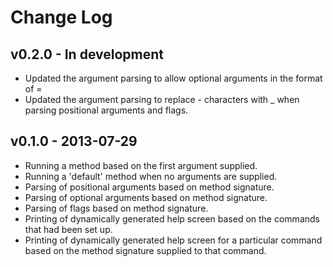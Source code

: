 # Change Log

## v0.2.0 - In development

* Updated the argument parsing to allow optional arguments in the format of <prefix><name>=<value>
* Updated the argument parsing to replace - characters with _ when parsing positional arguments and flags.

## v0.1.0 - 2013-07-29

* Running a method based on the first argument supplied.
* Running a 'default' method when no arguments are supplied.
* Parsing of positional arguments based on method signature.
* Parsing of optional arguments based on method signature.
* Parsing of flags based on method signature.
* Printing of dynamically generated help screen based on the commands that had been set up.
* Printing of dynamically generated help screen for a particular command based on the method signature supplied to that command.